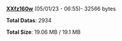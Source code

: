 [**XXfz160w**](/data/XXfz160w.txt) (05/01/23 - 06:55)- 32566 bytes

**Total Datas**: 2934

**Total Size**: 19.06 MB / 19.1 MB